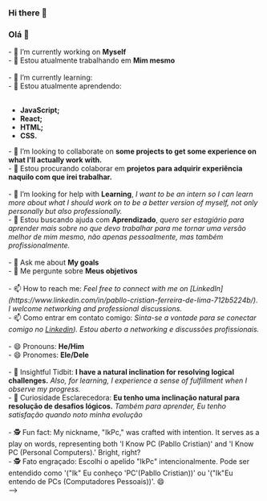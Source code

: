 ### Hi there 👋
### Olá 👋

<div>
  - 🔭 I’m currently working on <b>Myself</b><br />
  - 🔭 Estou atualmente trabalhando em <b>Mim mesmo</b><br />
</div><br />
<div>
  - 🌱 I’m currently learning: <br />
  - 🌱 Estou atualmente aprendendo: <br />
</div><br />
<ul>
  <b>
    <li>JavaScript;</li>
    <li>React;</li>
    <li>HTML;</li>
    <li>CSS.</li>
  </b>
</ul>
- 👯 I’m looking to collaborate on <b>some projects to get some experience on what I'll actually work with.</b><br />
- 👯 Estou procurando colaborar em <b>projetos para adquirir experiência naquilo com que irei trabalhar.</b><br /><br />
- 🤔 I’m looking for help with <b>Learning</b>, <i>I want to be an intern so I can learn more about what I should work on to be a better version of myself, not only personally but also professionally.</i><br />
- 🤔 Estou buscando ajuda com <b>Aprendizado</b>, <i>quero ser estagiário para aprender mais sobre no que devo trabalhar para me tornar uma versão melhor de mim mesmo, não apenas pessoalmente, mas também profissionalmente.</i><br /><br />
- 💬 Ask me about <b>My goals</b><br />
- 💬 Me pergunte sobre <b>Meus objetivos</b><br /><br />
- 📫 How to reach me: <i>Feel free to connect with me on [LinkedIn](https://www.linkedin.com/in/pabllo-cristian-ferreira-de-lima-712b5224b/). I welcome networking and professional discussions.</i><br />
- 📫 Como entrar em contato comigo: <i>Sinta-se a vontade para se conectar comigo no <a href="https://www.linkedin.com/in/pabllo-cristian-ferreira-de-lima-712b5224b/"><u>Linkedin</u></a>). Estou aberto a networking e discussões profissionais.</i><br /><br />
- 😄 Pronouns: <b>He/Him</b><br />
- 😄 Pronomes: <b>Ele/Dele</b><br /><br />
- 🚀 Insightful Tidbit: <b>I have a natural inclination for resolving logical challenges.</b> <i>Also, for learning, I experience a sense of fulfillment when I observe my progress.</i><br />
- 🚀 Curiosidade Esclarecedora: <b>Eu tenho uma inclinação natural para resolução de desafios lógicos.</b> <i>Também para aprender, Eu tenho satisfação quando noto minha evolução</i><br /><br />
- 🕵️ Fun fact: My nickname, "IkPc," was crafted with intention. It serves as a play on words, representing both 'I Know PC (Pabllo Cristian)' and 'I Know PC (Personal Computers).' Bright, right?<br />
- 🕵️ Fato engraçado: Escolhi o apelido "IkPc" intencionalmente. Pode ser entendido como '("Ik" Eu conheço 'PC'(Pabllo Cristian))' ou '("Ik"Eu entendo de PCs (Computadores Pessoais))'. 😄<br />
-->
